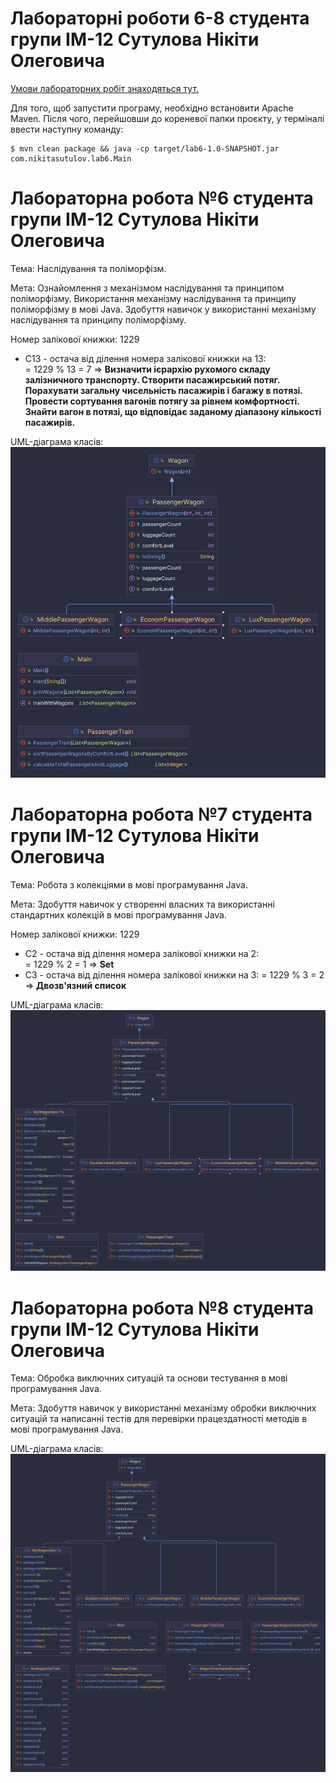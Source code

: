 # Лабораторні роботи 6-8 студента групи ІМ-12 Сутулова Нікіти Олеговича

[Умови лабораторних робіт знаходяться тут.](https://asdjonok.github.io/OOP-SITE/)

Для того, щоб запустити програму, необхідно встановити Apache Maven. Після чого, перейшовши до кореневої папки проєкту, у терміналі ввести наступну команду:
```shell
$ mvn clean package && java -cp target/lab6-1.0-SNAPSHOT.jar com.nikitasutulov.lab6.Main 
```

# Лабораторна робота №6 студента групи ІМ-12 Сутулова Нікіти Олеговича

Тема:
Наслідування та поліморфізм.

Мета:
Ознайомлення з механізмом наслідування та принципом поліморфізму.
Використання механізму наслідування та принципу поліморфізму в мові
Java. Здобуття навичок у використанні механізму наслідування та принципу
поліморфізму.

Номер залікової книжки: 1229
- С13 - остача від ділення номера залікової книжки на 13:   
  = 1229 % 13 = 7 => **Визначити ієрархію рухомого складу залізничного транспорту. Створити
  пасажирський потяг. Порахувати загальну чисельність пасажирів і багажу в
  потязі. Провести сортування вагонів потягу за рівнем комфортності. Знайти
  вагон в потязі, що відповідає заданому діапазону кількості пасажирів.**

UML-діаграма класів:
![UML-діаграма](diagram6.png)

# Лабораторна робота №7 студента групи ІМ-12 Сутулова Нікіти Олеговича

Тема:
Робота з колекціями в мові програмування Java.

Мета:
Здобуття навичок у створенні власних та використанні стандартних колекцій в мові програмування Java.

Номер залікової книжки: 1229
- С2 - остача від ділення номера залікової книжки на 2:   
  = 1229 % 2 = 1 => **Set**
- C3 - остача від ділення номера залікової книжки на 3:
  = 1229 % 3 = 2 => **Двозв'язний список**

UML-діаграма класів:
![UML-діаграма](diagram7.png)

# Лабораторна робота №8 студента групи ІМ-12 Сутулова Нікіти Олеговича

Тема:
Обробка виключних ситуацій та основи тестування в мові програмування Java.

Мета:
Здобуття навичок у використанні механізму обробки виключних ситуацій та написанні тестів для перевірки працездатності методів в мові програмування Java.

UML-діаграма класів:
![UML-діаграма](diagram8.png)
